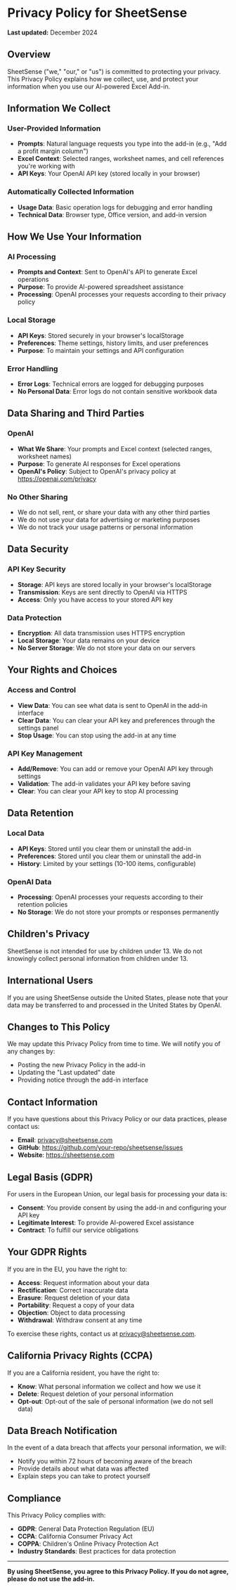 # Privacy Policy for SheetSense

**Last updated:** December 2024

## Overview

SheetSense ("we," "our," or "us") is committed to protecting your privacy. This Privacy Policy explains how we collect, use, and protect your information when you use our AI-powered Excel Add-in.

## Information We Collect

### User-Provided Information
- **Prompts**: Natural language requests you type into the add-in (e.g., "Add a profit margin column")
- **Excel Context**: Selected ranges, worksheet names, and cell references you're working with
- **API Keys**: Your OpenAI API key (stored locally in your browser)

### Automatically Collected Information
- **Usage Data**: Basic operation logs for debugging and error handling
- **Technical Data**: Browser type, Office version, and add-in version

## How We Use Your Information

### AI Processing
- **Prompts and Context**: Sent to OpenAI's API to generate Excel operations
- **Purpose**: To provide AI-powered spreadsheet assistance
- **Processing**: OpenAI processes your requests according to their privacy policy

### Local Storage
- **API Keys**: Stored securely in your browser's localStorage
- **Preferences**: Theme settings, history limits, and user preferences
- **Purpose**: To maintain your settings and API configuration

### Error Handling
- **Error Logs**: Technical errors are logged for debugging purposes
- **No Personal Data**: Error logs do not contain sensitive workbook data

## Data Sharing and Third Parties

### OpenAI
- **What We Share**: Your prompts and Excel context (selected ranges, worksheet names)
- **Purpose**: To generate AI responses for Excel operations
- **OpenAI's Policy**: Subject to OpenAI's privacy policy at https://openai.com/privacy

### No Other Sharing
- We do not sell, rent, or share your data with any other third parties
- We do not use your data for advertising or marketing purposes
- We do not track your usage patterns or personal information

## Data Security

### API Key Security
- **Storage**: API keys are stored locally in your browser's localStorage
- **Transmission**: Keys are sent directly to OpenAI via HTTPS
- **Access**: Only you have access to your stored API key

### Data Protection
- **Encryption**: All data transmission uses HTTPS encryption
- **Local Storage**: Your data remains on your device
- **No Server Storage**: We do not store your data on our servers

## Your Rights and Choices

### Access and Control
- **View Data**: You can see what data is sent to OpenAI in the add-in interface
- **Clear Data**: You can clear your API key and preferences through the settings panel
- **Stop Usage**: You can stop using the add-in at any time

### API Key Management
- **Add/Remove**: You can add or remove your OpenAI API key through settings
- **Validation**: The add-in validates your API key before saving
- **Clear**: You can clear your API key to stop AI processing

## Data Retention

### Local Data
- **API Keys**: Stored until you clear them or uninstall the add-in
- **Preferences**: Stored until you clear them or uninstall the add-in
- **History**: Limited by your settings (10-100 items, configurable)

### OpenAI Data
- **Processing**: OpenAI processes your requests according to their retention policies
- **No Storage**: We do not store your prompts or responses permanently

## Children's Privacy

SheetSense is not intended for use by children under 13. We do not knowingly collect personal information from children under 13.

## International Users

If you are using SheetSense outside the United States, please note that your data may be transferred to and processed in the United States by OpenAI.

## Changes to This Policy

We may update this Privacy Policy from time to time. We will notify you of any changes by:
- Posting the new Privacy Policy in the add-in
- Updating the "Last updated" date
- Providing notice through the add-in interface

## Contact Information

If you have questions about this Privacy Policy or our data practices, please contact us:

- **Email**: privacy@sheetsense.com
- **GitHub**: https://github.com/your-repo/sheetsense/issues
- **Website**: https://sheetsense.com

## Legal Basis (GDPR)

For users in the European Union, our legal basis for processing your data is:
- **Consent**: You provide consent by using the add-in and configuring your API key
- **Legitimate Interest**: To provide AI-powered Excel assistance
- **Contract**: To fulfill our service obligations

## Your GDPR Rights

If you are in the EU, you have the right to:
- **Access**: Request information about your data
- **Rectification**: Correct inaccurate data
- **Erasure**: Request deletion of your data
- **Portability**: Request a copy of your data
- **Objection**: Object to data processing
- **Withdrawal**: Withdraw consent at any time

To exercise these rights, contact us at privacy@sheetsense.com.

## California Privacy Rights (CCPA)

If you are a California resident, you have the right to:
- **Know**: What personal information we collect and how we use it
- **Delete**: Request deletion of your personal information
- **Opt-out**: Opt-out of the sale of personal information (we do not sell data)

## Data Breach Notification

In the event of a data breach that affects your personal information, we will:
- Notify you within 72 hours of becoming aware of the breach
- Provide details about what data was affected
- Explain steps you can take to protect yourself

## Compliance

This Privacy Policy complies with:
- **GDPR**: General Data Protection Regulation (EU)
- **CCPA**: California Consumer Privacy Act
- **COPPA**: Children's Online Privacy Protection Act
- **Industry Standards**: Best practices for data protection

---

**By using SheetSense, you agree to this Privacy Policy. If you do not agree, please do not use the add-in.** 